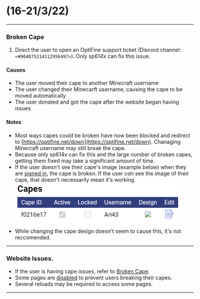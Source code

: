 # (16-21/3/22)

<hr>

### Broken Cape 
1. Direct the user to open an OptiFine support ticket (Discord channel: `<#904875214112956497>`). Only sp614x can fix this issue. 

#### Causes
- The user moved their cape to another Minecraft username 
- The user changed their Minecarft username, causing the cape to be moved automatically 
- The user donated and got the cape after the website began having issues

#### Notes
- Most ways capes could be broken have now been blocked and redirect to [https://optifine.net/down](https://optifine.net/down). Chanaging Minecraft username may still break the cape.
- Because only sp614x can fix this and the large number of broken capes, getting them fixed may take a significant amount of time. 
- If the user doesn't see their cape's image (example below) when they are [signed in](https://optifine.net/login), the cape is broken. If the user *can* see the image of their cape, that doesn't necessarily mean it's working.  
![Example of broken cape](/archive/TemporaryIssues/2022/3/21/images/BrokenCape.png) 
- While changing the cape design doesn't seem to cause this, it's not reccomended. 

<hr>

### Website Issues.
- If the user is having cape issues, refer to [Broken Cape](#Broken-Cape).
- Some pages are [disabled](https://optifine.net/down) to prevent users breaking their capes.
- Several reloads may be required to access some pages.

<hr>
